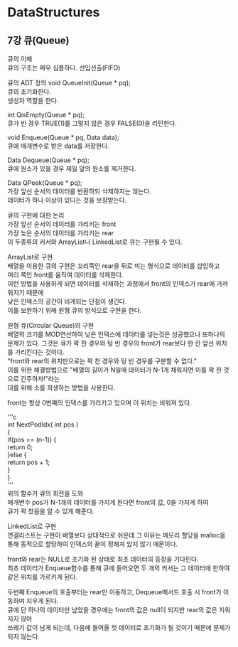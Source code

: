 DataStructures  
==============  

7강 큐(Queue)  
-------------
큐의 이해  
큐의 구조는 매우 심플하다. 선입선출(FIFO)  

큐의 ADT 정의 
void QueueInit(Queue * pq);  
큐의 초기화한다.  
생성자 역할을 한다.  
  
int QisEmpty(Queue * pq);  
큐가 빈 경우 TRUE(1)를 그렇지 않은 경우 FALSE(0)을 리턴한다.  
  
void Enqueue(Queue * pq, Data data);  
큐에 매개변수로 받은 data를 저장한다.  
  
Data Dequeue(Queue * pq);  
큐에 원소가 있을 경우 제일 앞의 원소를 제거한다.  

Data QPeek(Queue * pq);  
가장 앞선 순서의 데이터를 반환하되 삭제하지는 않는다.  
데이터가 하나 이상이 있다는 것을 보장받는다.  
  
큐의 구현에 대한 논리  
가장 앞선 순서의 데이터를 가리키는 front  
가장 늦은 순서의 데이터를 가리키는 rear  
이 두종류의 커서와 ArrayList나 LinkedList로 큐는 구현될 수 있다.  
  
ArrayList로 구현  
배열을 이용한 큐의 구현은 꼬리쪽인 rear을 뒤로 미는 형식으로 데이터를 삽입하고  
머리 쪽인 front를 움직여 데이터를 삭제한다.  
이런 방법을 사용하게 되면 데이터를 삭제하는 과정에서 front의 인덱스가 rear에 가까워지기 때문에  
낮은 인덱스의 공간이 비게되는 단점이 생긴다.  
이를 보완하기 위해 원형 큐의 방식으로 구현을 한다.  

원형 큐(Circular Queue)의 구현  
배열의 크기를 MOD연산하여 낮은 인덱스에 데이터를 넣는것은 성공했으나 또하나의 문제가 있다.
그것은 큐가 꽉 찬 경우와 텅 빈 경우의 front가 rear보다 한 칸 앞선 위치를 가리킨다는 것이다.  
"front와 rear의 위치만으로는 꽉 찬 경우와 텅 빈 경우를 구분할 수 없다."  
이를 위한 해결방법으로
"배열의 길이가 N일때 데이터가 N-1개 채워지면 이를 꽉 찬 것으로 간주하자!"라는  
대를 위해 소를 희생하는 방법을 사용한다.  

front는 항상 0번째의 인덱스를 가리키고 있으며 이 위치는 비워져 있다. 

'''c  
int NextPodIdx( int pos )  
{  
  if(pos == (n-1)) {  
    return 0;  
  }else {  
    return pos + 1;  
  }  
}  
'''  
위의 함수가 큐의 회전을 도와  
매개변수 pos가 N-1개의 데이터를 가지게 된다면 front의 값, 0을 가지게 하여  
큐가 꽉 찼음을 알 수 있게 해준다.  

LinkedList로 구현  
연결리스트는 구현이 배열보다 상대적으로 쉬운데 그 이유는 메모리 할당을 malloc을 통해 동적으로
할당하여 인덱스의 끝이 정해져 있지 않기 때문이다.  

front와 rear는 NULL로 초기화 된 상태로 최초 데이터의 등장을 기다린다.  
최초 데이터가 Enqueue함수를 통해 큐에 들어오면 두 개의 커서는 그 데이터에 한하여 
같은 위치를 가르키게 된다.  

두번째 Enqueue의 호출부터는 rear만 이동하고, Dequeue메서드 호출 시 front가 이동하며 지우게 된다.  
큐에 단 하나의 데이터만 남았을 경우에는 front의 값은 null이 되지만 rear의 값은 지워지지 않아  
쓰레기 값이 남게 되는데, 다음에 들어올 첫 데이터로 초기화가 될 것이기 때문에 문제가 되지 않는다.  

